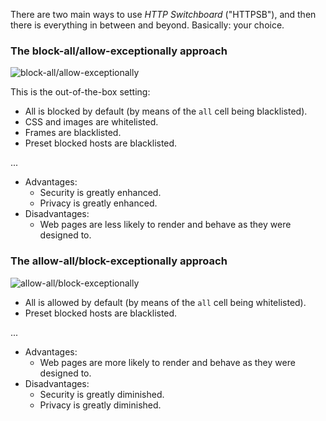 There are two main ways to use *HTTP Switchboard* ("HTTPSB"), and then there is everything in between and beyond. Basically: your choice.

### The block-all/allow-exceptionally approach

![block-all/allow-exceptionally](https://raw2.github.com/gorhill/httpswitchboard/master/doc/img/httpsb-basics-block-all-by-default.png)

This is the out-of-the-box setting:
- All is blocked by default (by means of the `all` cell being blacklisted).
- CSS and images are whitelisted.
- Frames are blacklisted.
- Preset blocked hosts are blacklisted.

...

- Advantages:
    * Security is greatly enhanced.
    * Privacy is greatly enhanced.
- Disadvantages:
    * Web pages are less likely to render and behave as they were designed to.

### The allow-all/block-exceptionally approach

![allow-all/block-exceptionally](https://raw2.github.com/gorhill/httpswitchboard/master/doc/img/httpsb-basics-allow-all-by-default.png)

- All is allowed by default (by means of the `all` cell being whitelisted).
- Preset blocked hosts are blacklisted.

...

- Advantages:
    * Web pages are more likely to render and behave as they were designed to.
- Disadvantages:
    * Security is greatly diminished.
    * Privacy is greatly diminished.

